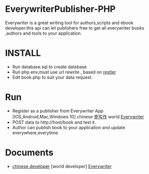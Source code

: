 # EverywriterPublisher-PHP
Everywriter is a great writing tool for authors,scripts and ebook developer.this api can let publishers free to get all everywriter books ,authors and tools to your application.

# INSTALL
* Run database.sql to create database
* Run php env,must use url rewrite , based on [restler](https://github.com/Luracast/Restler)
* Edit book.php to suit your data request.

# Run
* Register as a publisher from Everywriter App [IOS,Android,Mac,Windows 10]  chinese [壹写作](http://www.1xiezuo.com) world [Everywriter](http://www.ciiat.com)
* POST data to http://host/book and test it.
* Author can publish book to your application and update everywhere,everytime.

# Documents
* [chinese developer](http://www.1xiezuo.com/deveoper) [world developer] [Everywriter](http://www.ciiat.com/deveoper)




